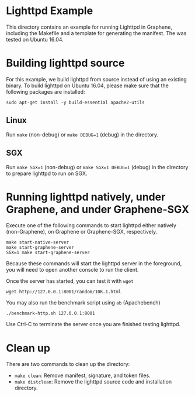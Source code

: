 # Lighttpd Example

This directory contains an example for running Lighttpd in Graphene, including the Makefile and a
template for generating the manifest. The was tested on Ubuntu 16.04.

# Building lighttpd source

For this example, we build lighttpd from source instead of using an existing binary. To build
lighttpd on Ubuntu 16.04, please make sure that the following packages are installed:

    sudo apt-get install -y build-essential apache2-utils

## Linux

Run `make` (non-debug) or `make DEBUG=1` (debug) in the directory.

## SGX

Run `make SGX=1` (non-debug) or `make SGX=1 DEBUG=1` (debug) in the directory to prepare lighttpd to
run on SGX.

# Running lighttpd natively, under Graphene, and under Graphene-SGX

Execute one of the following commands to start lighttpd either natively (non-Graphene), on Graphene
or Graphene-SGX, respectively.

    make start-native-server
    make start-graphene-server
    SGX=1 make start-graphene-server

Because these commands will start the lighttpd server in the foreground, you will need to open
another console to run the client.

Once the server has started, you can test it with `wget`

    wget http://127.0.0.1:8001/random/10K.1.html

You may also run the benchmark script using `ab` (Apachebench)

    ./benchmark-http.sh 127.0.0.1:8001

Use Ctrl-C to terminate the server once you are finished testing lighttpd.

# Clean up

There are two commands to clean up the directory:

* `make clean`: Remove manifest, signature, and token files.
* `make distclean`: Remove the lighttpd source code and installation directory.
